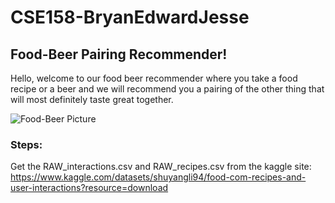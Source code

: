 # CSE158-BryanEdwardJesse

## Food-Beer Pairing Recommender!
Hello, welcome to our food beer recommender where you take a food recipe or a beer and we will recommend you a pairing of the other thing that will most definitely taste great together.

![Food-Beer Picture](https://www.disjobelusa.com/cdn/shop/articles/Fruit-beer-and-food-pairing-guide-head-845x550.jpg_2.jpg?v=1642713807)


### Steps:
Get the RAW_interactions.csv and RAW_recipes.csv from the kaggle site: 
https://www.kaggle.com/datasets/shuyangli94/food-com-recipes-and-user-interactions?resource=download
